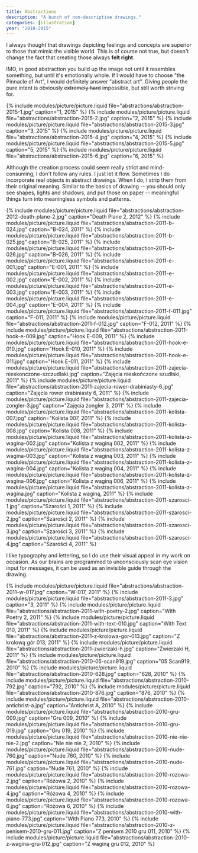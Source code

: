 ```yaml
---
title: Abstractions
description: "A bunch of non-descriptive drawings."
categories: [illustration]
year: "2010-2015"
---
```


I always thought that drawings depicting feelings and concepts are superior to those that mimic the visible world. This is of course not true, but doesn't change the fact that creating those always __felt right__.

IMO, in good abstraction you build up the image not until it resembles something, but until it's emotionally whole. If I would have to choose "the Pinnacle of Art", I would definitely answer "abstract art". Giving people the pure intent is obviously ~~extremely hard~~ impossible, but still worth striving for.

{% include modules/picture/picture.liquid file="abstractions/abstraction-2015-1.jpg" caption="1, 2015" %}
{% include modules/picture/picture.liquid file="abstractions/abstraction-2015-2.jpg" caption="2, 2015" %}
{% include modules/picture/picture.liquid file="abstractions/abstraction-2015-3.jpg" caption="3, 2015" %}
{% include modules/picture/picture.liquid file="abstractions/abstraction-2015-4.jpg" caption="4, 2015" %}
{% include modules/picture/picture.liquid file="abstractions/abstraction-2015-5.jpg" caption="5, 2015" %}
{% include modules/picture/picture.liquid file="abstractions/abstraction-2015-6.jpg" caption="6, 2015" %}

Although the creation process could seem really strict and mind-consuming, I don't follow any rules. I just let it flow. Sometimes I do incorporate real objects in abstract drawings. When I do, I strip them from their original meaning. Similar to the basics of drawing -- you should only see shapes, lights and shadows, and put those on paper -- meaningful things turn into meaningless symbols and patterns.

{% include modules/picture/picture.liquid file="abstractions/abstraction-2012-death-plane-2.jpg" caption="Death Plane 2, 2012" %}
{% include modules/picture/picture.liquid file="abstractions/abstraction-2011-b-024.jpg" caption="B-024, 2011" %}
{% include modules/picture/picture.liquid file="abstractions/abstraction-2011-b-025.jpg" caption="B-025, 2011" %}
{% include modules/picture/picture.liquid file="abstractions/abstraction-2011-b-026.jpg" caption="B-026, 2011" %}
{% include modules/picture/picture.liquid file="abstractions/abstraction-2011-e-001.jpg" caption="E-001, 2011" %}
{% include modules/picture/picture.liquid file="abstractions/abstraction-2011-e-002.jpg" caption="E-002, 2011" %}
{% include modules/picture/picture.liquid file="abstractions/abstraction-2011-e-003.jpg" caption="E-003, 2011" %}
{% include modules/picture/picture.liquid file="abstractions/abstraction-2011-e-004.jpg" caption="E-004, 2011" %}
{% include modules/picture/picture.liquid file="abstractions/abstraction-2011-f-011.jpg" caption="F-011, 2011" %}
{% include modules/picture/picture.liquid file="abstractions/abstraction-2011-f-012.jpg" caption="F-012, 2011" %}
{% include modules/picture/picture.liquid file="abstractions/abstraction-2011-hook-e-009.jpg" caption="Hook E-009, 2011" %}
{% include modules/picture/picture.liquid file="abstractions/abstraction-2011-hook-e-010.jpg" caption="Hook E-010, 2011" %}
{% include modules/picture/picture.liquid file="abstractions/abstraction-2011-hook-e-011.jpg" caption="Hook E-011, 2011" %}
{% include modules/picture/picture.liquid file="abstractions/abstraction-2011-zajecia-nieskonczone-szczudlaki.jpg" caption="Zajęcia nieskończone szudłaki, 2011" %}
{% include modules/picture/picture.liquid file="abstractions/abstraction-2011-zajecia-rower-drabiniasty-6.jpg" caption="Zajęcia rower drabiniasty 6, 2011" %}
{% include modules/picture/picture.liquid file="abstractions/abstraction-2011-zajecia-zongler-3.jpg" caption="Zajęcia żongler 3, 2011" %}
{% include modules/picture/picture.liquid file="abstractions/abstraction-2011-kolista-007.jpg" caption="Kolista 007, 2011" %}
{% include modules/picture/picture.liquid file="abstractions/abstraction-2011-kolista-008.jpg" caption="Kolista 008, 2011" %}
{% include modules/picture/picture.liquid file="abstractions/abstraction-2011-kolista-z-wagina-002.jpg" caption="Kolista z waginą 002, 2011" %}
{% include modules/picture/picture.liquid file="abstractions/abstraction-2011-kolista-z-wagina-003.jpg" caption="Kolista z waginą 003, 2011" %}
{% include modules/picture/picture.liquid file="abstractions/abstraction-2011-kolista-z-wagina-004.jpg" caption="Kolista z waginą 004, 2011" %}
{% include modules/picture/picture.liquid file="abstractions/abstraction-2011-kolista-z-wagina-006.jpg" caption="Kolista z waginą 006, 2011" %}
{% include modules/picture/picture.liquid file="abstractions/abstraction-2011-kolista-z-wagina.jpg" caption="Kolista z waginą, 2011" %}
{% include modules/picture/picture.liquid file="abstractions/abstraction-2011-szarosci-1.jpg" caption="Szarości 1, 2011" %}
{% include modules/picture/picture.liquid file="abstractions/abstraction-2011-szarosci-2.jpg" caption="Szarości 2, 2011" %}
{% include modules/picture/picture.liquid file="abstractions/abstraction-2011-szarosci-3.jpg" caption="Szarości 3, 2011" %}
{% include modules/picture/picture.liquid file="abstractions/abstraction-2011-szarosci-4.jpg" caption="Szarości 4, 2011" %}

I like typography and lettering, so I do use their visual appeal in my work on occasion. As our brains are programmed to unconsciously scan eye vision input for messages, it can be used as an invisible guide through the drawing.

{% include modules/picture/picture.liquid file="abstractions/abstraction-2011-w-017.jpg" caption="W-017, 2011" %}
{% include modules/picture/picture.liquid file="abstractions/abstraction-2011-3.jpg" caption="3, 2011" %}
{% include modules/picture/picture.liquid file="abstractions/abstraction-2011-with-poetry-2.jpg" caption="With Poetry 2, 2011" %}
{% include modules/picture/picture.liquid file="abstractions/abstraction-2011-with-text-010.jpg" caption="With Text 010, 2011" %}
{% include modules/picture/picture.liquid file="abstractions/abstraction-2011-z-krolowa-gor-013.jpg" caption="Z krolową gór 013, 2011" %}
{% include modules/picture/picture.liquid file="abstractions/abstraction-2011-zwierzaki-h.jpg" caption="Zwierzaki H, 2011" %}
{% include modules/picture/picture.liquid file="abstractions/abstraction-2010-05-scan919.jpg" caption="05 Scan919, 2010" %}
{% include modules/picture/picture.liquid file="abstractions/abstraction-2010-628.jpg" caption="628, 2010" %}
{% include modules/picture/picture.liquid file="abstractions/abstraction-2010-792.jpg" caption="792, 2010" %}
{% include modules/picture/picture.liquid file="abstractions/abstraction-2010-876.jpg" caption="876, 2010" %}
{% include modules/picture/picture.liquid file="abstractions/abstraction-2010-antichrist-a.jpg" caption="Antichrist A, 2010" %}
{% include modules/picture/picture.liquid file="abstractions/abstraction-2010-gru-009.jpg" caption="Gru 009, 2010" %}
{% include modules/picture/picture.liquid file="abstractions/abstraction-2010-gru-019.jpg" caption="Gru 019, 2010" %}
{% include modules/picture/picture.liquid file="abstractions/abstraction-2010-nie-nie-nie-2.jpg" caption="Nie nie nie 2, 2010" %}
{% include modules/picture/picture.liquid file="abstractions/abstraction-2010-nude-760.jpg" caption="Nude 760, 2010" %}
{% include modules/picture/picture.liquid file="abstractions/abstraction-2010-nude-761.jpg" caption="Nude 761, 2010" %}
{% include modules/picture/picture.liquid file="abstractions/abstraction-2010-rozowa-2.jpg" caption="Różowa 2, 2010" %}
{% include modules/picture/picture.liquid file="abstractions/abstraction-2010-rozowa-4.jpg" caption="Różowa 4, 2010" %}
{% include modules/picture/picture.liquid file="abstractions/abstraction-2010-rozowa-6.jpg" caption="Różowa 6, 2010" %}
{% include modules/picture/picture.liquid file="abstractions/abstraction-2010-with-piano-773.jpg" caption="With Piano 773, 2010" %}
{% include modules/picture/picture.liquid file="abstractions/abstraction-2010-z-penisem-2010-gru-011.jpg" caption="Z penisem 2010 gru 011, 2010" %}
{% include modules/picture/picture.liquid file="abstractions/abstraction-2010-z-wagina-gru-012.jpg" caption="Z waginą gru 012, 2010" %}
